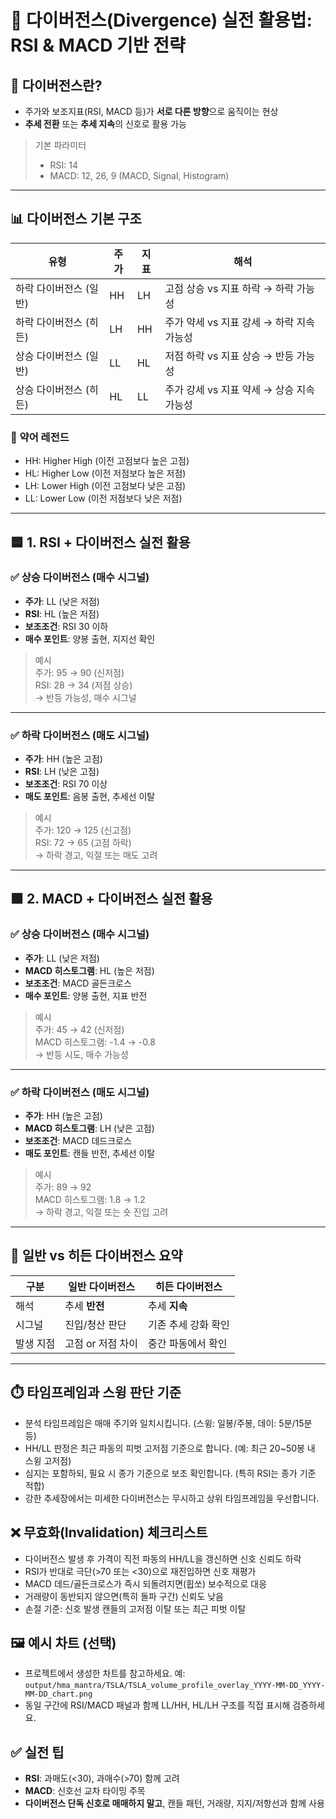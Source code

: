 # 📘 다이버전스(Divergence) 실전 활용법: RSI & MACD 기반 전략

## 🧭 다이버전스란?
- 주가와 보조지표(RSI, MACD 등)가 **서로 다른 방향**으로 움직이는 현상
- **추세 전환** 또는 **추세 지속**의 신호로 활용 가능

> 기본 파라미터
> - RSI: 14
> - MACD: 12, 26, 9 (MACD, Signal, Histogram)

---

## 📊 다이버전스 기본 구조

| 유형 | 주가 | 지표 | 해석 |
|------|------|------|------|
| 하락 다이버전스 (일반) | HH | LH | 고점 상승 vs 지표 하락 → 하락 가능성 |
| 하락 다이버전스 (히든) | LH | HH | 주가 약세 vs 지표 강세 → 하락 지속 가능성 |
| 상승 다이버전스 (일반) | LL | HL | 저점 하락 vs 지표 상승 → 반등 가능성 |
| 상승 다이버전스 (히든) | HL | LL | 주가 강세 vs 지표 약세 → 상승 지속 가능성 |

### 🧾 약어 레전드
- HH: Higher High (이전 고점보다 높은 고점)
- HL: Higher Low (이전 저점보다 높은 저점)
- LH: Lower High (이전 고점보다 낮은 고점)
- LL: Lower Low (이전 저점보다 낮은 저점)

---

## 🟦 1. RSI + 다이버전스 실전 활용

### ✅ 상승 다이버전스 (매수 시그널)
- **주가**: LL (낮은 저점)
- **RSI**: HL (높은 저점)
- **보조조건**: RSI 30 이하
- **매수 포인트**: 양봉 출현, 지지선 확인

> 예시  
> 주가: 95 → 90 (신저점)  
> RSI: 28 → 34 (저점 상승)  
> → 반등 가능성, 매수 시그널

---

### ✅ 하락 다이버전스 (매도 시그널)
- **주가**: HH (높은 고점)
- **RSI**: LH (낮은 고점)
- **보조조건**: RSI 70 이상
- **매도 포인트**: 음봉 출현, 추세선 이탈

> 예시  
> 주가: 120 → 125 (신고점)  
> RSI: 72 → 65 (고점 하락)  
> → 하락 경고, 익절 또는 매도 고려

---

## 🟩 2. MACD + 다이버전스 실전 활용

### ✅ 상승 다이버전스 (매수 시그널)
- **주가**: LL (낮은 저점)
- **MACD 히스토그램**: HL (높은 저점)
- **보조조건**: MACD 골든크로스
- **매수 포인트**: 양봉 출현, 지표 반전

> 예시  
> 주가: 45 → 42 (신저점)  
> MACD 히스토그램: -1.4 → -0.8  
> → 반등 시도, 매수 가능성

---

### ✅ 하락 다이버전스 (매도 시그널)
- **주가**: HH (높은 고점)
- **MACD 히스토그램**: LH (낮은 고점)
- **보조조건**: MACD 데드크로스
- **매도 포인트**: 캔들 반전, 추세선 이탈

> 예시  
> 주가: 89 → 92  
> MACD 히스토그램: 1.8 → 1.2  
> → 하락 경고, 익절 또는 숏 진입 고려

---

## 🔁 일반 vs 히든 다이버전스 요약

| 구분 | 일반 다이버전스 | 히든 다이버전스 |
|------|------------------|------------------|
| 해석 | 추세 **반전** | 추세 **지속** |
| 시그널 | 진입/청산 판단 | 기존 추세 강화 확인 |
| 발생 지점 | 고점 or 저점 차이 | 중간 파동에서 확인 |

---

## ⏱️ 타임프레임과 스윙 판단 기준
- 분석 타임프레임은 매매 주기와 일치시킵니다. (스윙: 일봉/주봉, 데이: 5분/15분 등)
- HH/LL 판정은 최근 파동의 피벗 고저점 기준으로 합니다. (예: 최근 20~50봉 내 스윙 고저점)
- 심지는 포함하되, 필요 시 종가 기준으로 보조 확인합니다. (특히 RSI는 종가 기준 적합)
- 강한 추세장에서는 미세한 다이버전스는 무시하고 상위 타임프레임을 우선합니다.

## ❌ 무효화(Invalidation) 체크리스트
- 다이버전스 발생 후 가격이 직전 파동의 HH/LL을 갱신하면 신호 신뢰도 하락
- RSI가 반대로 극단(>70 또는 <30)으로 재진입하면 신호 재평가
- MACD 데드/골든크로스가 즉시 되돌려지면(휩쏘) 보수적으로 대응
- 거래량이 동반되지 않으면(특히 돌파 구간) 신뢰도 낮음
- 손절 기준: 신호 발생 캔들의 고저점 이탈 또는 최근 피벗 이탈

## 🖼️ 예시 차트 (선택)
- 프로젝트에서 생성한 차트를 참고하세요. 예: `output/hma_mantra/TSLA/TSLA_volume_profile_overlay_YYYY-MM-DD_YYYY-MM-DD_chart.png`
- 동일 구간에 RSI/MACD 패널과 함께 LL/HH, HL/LH 구조를 직접 표시해 검증하세요.

## ✅ 실전 팁
- **RSI**: 과매도(<30), 과매수(>70) 함께 고려
- **MACD**: 신호선 교차 타이밍 주목
- **다이버전스 단독 신호로 매매하지 말고**, 캔들 패턴, 거래량, 지지/저항선과 함께 사용